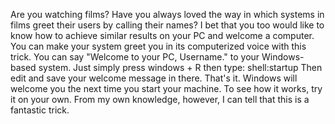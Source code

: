 Are you watching films? Have you always loved the way in which systems in films greet their users by calling their names? I bet that you too would like to know how to achieve similar results on your PC and welcome a computer.
You can make your system greet you in its computerized voice with this trick. You can say "Welcome to your PC, Username." to your Windows-based system.
Just simply press windows + R then type: shell:startup 
Then edit and save your welcome message in there.
That's it. Windows will welcome you the next time you start your machine. To see how it works, try it on your own. From my own knowledge, however, I can tell that this is a fantastic trick.
